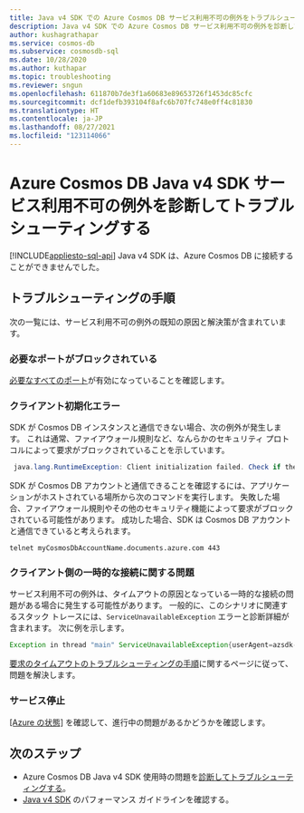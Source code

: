 ```yaml
---
title: Java v4 SDK での Azure Cosmos DB サービス利用不可の例外をトラブルシューティングする
description: Java v4 SDK での Azure Cosmos DB サービス利用不可の例外を診断して修正する方法について説明します。
author: kushagrathapar
ms.service: cosmos-db
ms.subservice: cosmosdb-sql
ms.date: 10/28/2020
ms.author: kuthapar
ms.topic: troubleshooting
ms.reviewer: sngun
ms.openlocfilehash: 611870b7de3f1a60683e89653726f1453dc85cfc
ms.sourcegitcommit: dcf1defb393104f8afc6b707fc748e0ff4c81830
ms.translationtype: HT
ms.contentlocale: ja-JP
ms.lasthandoff: 08/27/2021
ms.locfileid: "123114066"
---
```

# <a name="diagnose-and-troubleshoot-azure-cosmos-db-java-v4-sdk-service-unavailable-exceptions"></a>Azure Cosmos DB Java v4 SDK サービス利用不可の例外を診断してトラブルシューティングする
[!INCLUDE[appliesto-sql-api](../includes/appliesto-sql-api.md)]
Java v4 SDK は、Azure Cosmos DB に接続することができませんでした。

## <a name="troubleshooting-steps"></a>トラブルシューティングの手順
次の一覧には、サービス利用不可の例外の既知の原因と解決策が含まれています。

### <a name="the-required-ports-are-being-blocked"></a>必要なポートがブロックされている
[必要なすべてのポート](sql-sdk-connection-modes.md#service-port-ranges)が有効になっていることを確認します。

### <a name="client-initialization-failure"></a>クライアント初期化エラー
SDK が Cosmos DB インスタンスと通信できない場合、次の例外が発生します。 これは通常、ファイアウォール規則など、なんらかのセキュリティ プロトコルによって要求がブロックされていることを示しています。

```java
 java.lang.RuntimeException: Client initialization failed. Check if the endpoint is reachable and if your auth token is valid
```

SDK が Cosmos DB アカウントと通信できることを確認するには、アプリケーションがホストされている場所から次のコマンドを実行します。 失敗した場合、ファイアウォール規則やその他のセキュリティ機能によって要求がブロックされている可能性があります。 成功した場合、SDK は Cosmos DB アカウントと通信できていると考えられます。
```
telnet myCosmosDbAccountName.documents.azure.com 443
```

### <a name="client-side-transient-connectivity-issues"></a>クライアント側の一時的な接続に関する問題
サービス利用不可の例外は、タイムアウトの原因となっている一時的な接続の問題がある場合に発生する可能性があります。 一般的に、このシナリオに関連するスタック トレースには、`ServiceUnavailableException` エラーと診断詳細が含まれます。 次に例を示します。

```java
Exception in thread "main" ServiceUnavailableException{userAgent=azsdk-java-cosmos/4.6.0 Linux/4.15.0-1096-azure JRE/11.0.8, error=null, resourceAddress='null', requestUri='null', statusCode=503, message=Service is currently unavailable, please retry after a while. If this problem persists please contact support.: Message: "" {"diagnostics"}
```

[要求のタイムアウトのトラブルシューティングの手順](troubleshoot-request-timeout-java-sdk-v4-sql.md#troubleshooting-steps)に関するページに従って、問題を解決します。

### <a name="service-outage"></a>サービス停止
[[Azure の状態]](https://status.azure.com/status) を確認して、進行中の問題があるかどうかを確認します。


## <a name="next-steps"></a>次のステップ
* Azure Cosmos DB Java v4 SDK 使用時の問題を[診断してトラブルシューティングする](troubleshoot-java-sdk-v4-sql.md)。
* [Java v4 SDK](performance-tips-java-sdk-v4-sql.md) のパフォーマンス ガイドラインを確認する。